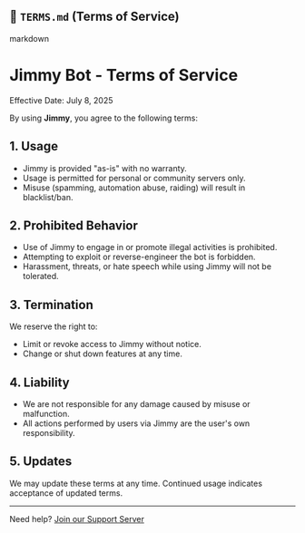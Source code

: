 ## 📜 `TERMS.md` (Terms of Service)

markdown
# Jimmy Bot - Terms of Service

Effective Date: July 8, 2025

By using **Jimmy**, you agree to the following terms:

## 1. Usage

- Jimmy is provided "as-is" with no warranty.
- Usage is permitted for personal or community servers only.
- Misuse (spamming, automation abuse, raiding) will result in blacklist/ban.

## 2. Prohibited Behavior

- Use of Jimmy to engage in or promote illegal activities is prohibited.
- Attempting to exploit or reverse-engineer the bot is forbidden.
- Harassment, threats, or hate speech while using Jimmy will not be tolerated.

## 3. Termination

We reserve the right to:
- Limit or revoke access to Jimmy without notice.
- Change or shut down features at any time.

## 4. Liability

- We are not responsible for any damage caused by misuse or malfunction.
- All actions performed by users via Jimmy are the user's own responsibility.

## 5. Updates

We may update these terms at any time. Continued usage indicates acceptance of updated terms.

---

Need help? [Join our Support Server](https://discord.gg/https://discord.gg/h7CmCqBwDQ)
